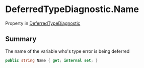 # DeferredTypeDiagnostic.Name

Property in [DeferredTypeDiagnostic](/docs/api/csharp/yarn.compiler.deferredtypediagnostic.md)

## Summary


The name of the variable who's type error is being deferred


```csharp
public string Name { get; internal set; }
```

